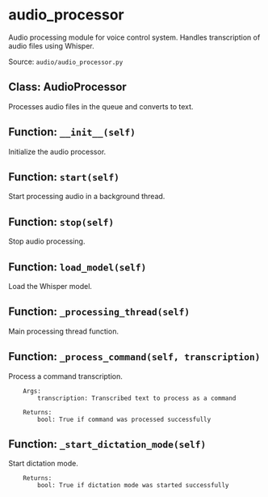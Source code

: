 # audio_processor

Audio processing module for voice control system.
Handles transcription of audio files using Whisper.

Source: `audio/audio_processor.py`

## Class: AudioProcessor

Processes audio files in the queue and converts to text.

## Function: `__init__(self)`

Initialize the audio processor.

## Function: `start(self)`

Start processing audio in a background thread.

## Function: `stop(self)`

Stop audio processing.

## Function: `load_model(self)`

Load the Whisper model.

## Function: `_processing_thread(self)`

Main processing thread function.

## Function: `_process_command(self, transcription)`

Process a command transcription.

        Args:
            transcription: Transcribed text to process as a command

        Returns:
            bool: True if command was processed successfully

## Function: `_start_dictation_mode(self)`

Start dictation mode.

        Returns:
            bool: True if dictation mode was started successfully
